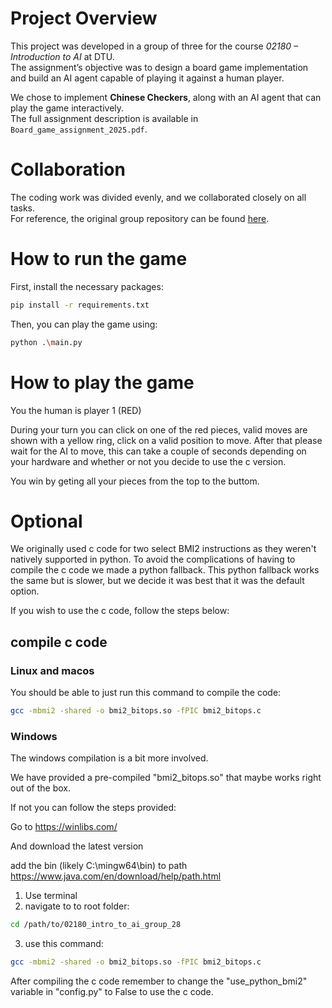 # Project Overview
This project was developed in a group of three for the course *02180 – Introduction to AI* at DTU.  
The assignment’s objective was to design a board game implementation and build an AI agent capable of playing it against a human player.

We chose to implement **Chinese Checkers**, along with an AI agent that can play the game interactively.  
The full assignment description is available in `Board_game_assignment_2025.pdf`.

# Collaboration
The coding work was divided evenly, and we collaborated closely on all tasks.  
For reference, the original group repository can be found [here](https://github.com/MagnusStarkadOttosen/02180_intro_to_ai_group_28).

# How to run the game
First, install the necessary packages:
```bash
pip install -r requirements.txt
```
Then, you can play the game using:
```bash
python .\main.py
```

# How to play the game
You the human is player 1 (RED)

During your turn you can click on one of the red pieces, valid moves are shown with a yellow ring, click on a valid position to move.
After that please wait for the AI to move, this can take a couple of seconds depending on your hardware and whether or not you decide to use the c version.

You win by geting all your pieces from the top to the buttom.


# Optional
We originally used c code for two select BMI2 instructions as they weren't natively supported in python.
To avoid the complications of having to compile the c code we made a python fallback.
This python fallback works the same but is slower, but we decide it was best that it was the default option.

If you wish to use the c code, follow the steps below:

## compile c code

### Linux and macos
You should be able to just run this command to compile the code:
```bash
gcc -mbmi2 -shared -o bmi2_bitops.so -fPIC bmi2_bitops.c
```

### Windows
The windows compilation is a bit more involved.

We have provided a pre-compiled "bmi2_bitops.so" that maybe works right out of the box.

If not you can follow the steps provided:

Go to
https://winlibs.com/

And download the latest version

add the bin (likely C:\mingw64\bin) to path 
https://www.java.com/en/download/help/path.html

1. Use terminal
2. navigate to to root folder:
```bash
cd /path/to/02180_intro_to_ai_group_28
```
3. use this command:
```bash
gcc -mbmi2 -shared -o bmi2_bitops.so -fPIC bmi2_bitops.c
```

After compiling the c code remember to change the "use_python_bmi2" variable in "config.py" to False to use the c code.

